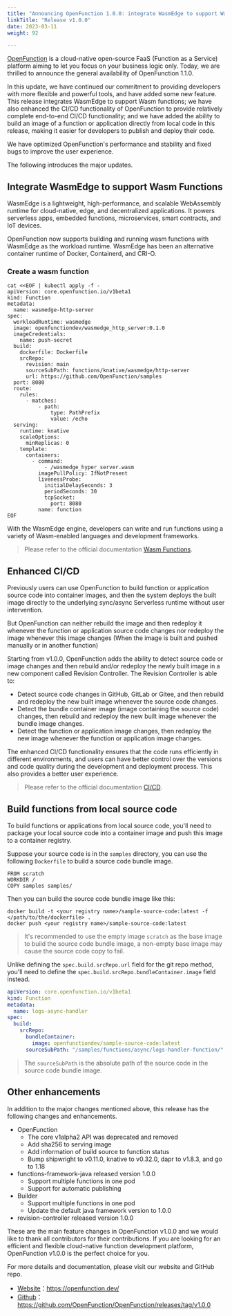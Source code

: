 ```yaml
---
title: "Announcing OpenFunction 1.0.0: integrate WasmEdge to support Wasm Functions and enhanced CI/CD"
linkTitle: "Release v1.0.0"
date: 2023-03-11
weight: 92

---
```


[OpenFunction](https://github.com/OpenFunction/OpenFunction) is a cloud-native open-source FaaS (Function as a Service) platform aiming to let you focus on your business logic only. Today, we are thrilled to announce the general availability of OpenFunction 1.1.0.

In this update, we have continued our commitment to providing developers with more flexible and powerful tools, and have added some new feature. This release integrates WasmEdge to support Wasm functions; we have also enhanced the CI/CD functionality of OpenFunction to provide relatively complete end-to-end CI/CD functionality; and we have added the ability to build an image of a function or application directly from local code in this release, making it easier for developers to publish and deploy their code.

We have optimized OpenFunction's performance and stability and fixed bugs to improve the user experience.

The following introduces the major updates.

## Integrate WasmEdge to support Wasm Functions

WasmEdge is a lightweight, high-performance, and scalable WebAssembly runtime for cloud-native, edge, and decentralized applications. It powers serverless apps, embedded functions, microservices, smart contracts, and IoT devices.

OpenFunction now supports building and running wasm functions with WasmEdge as the workload runtime. WasmEdge has been an alternative container runtime of Docker, Containerd, and CRI-O.

### Create a wasm function

```shell
cat <<EOF | kubectl apply -f -
apiVersion: core.openfunction.io/v1beta1
kind: Function
metadata:
  name: wasmedge-http-server
spec:
  workloadRuntime: wasmedge
  image: openfunctiondev/wasmedge_http_server:0.1.0
  imageCredentials:
    name: push-secret
  build:
    dockerfile: Dockerfile
    srcRepo:
      revision: main
      sourceSubPath: functions/knative/wasmedge/http-server
      url: https://github.com/OpenFunction/samples
  port: 8080
  route:
    rules:
      - matches:
          - path:
              type: PathPrefix
              value: /echo
  serving:
    runtime: knative
    scaleOptions:
      minReplicas: 0
    template:
      containers:
        - command:
            - /wasmedge_hyper_server.wasm
          imagePullPolicy: IfNotPresent
          livenessProbe:
            initialDelaySeconds: 3
            periodSeconds: 30
            tcpSocket:
              port: 8080
          name: function
EOF
```

With the WasmEdge engine, developers can write and run functions using a variety of Wasm-enabled languages and development frameworks.

> Please refer to the official documentation [Wasm Functions](https://openfunction.dev/docs/concepts/wasm_functions/).

## Enhanced CI/CD

Previously users can use OpenFunction to build function or application source code into container images, and then the system deploys the built image directly to the underlying sync/async Serverless runtime without user intervention.

But OpenFunction can neither rebuild the image and then redeploy it whenever the function or application source code changes nor redeploy the image whenever this image changes (When the image is built and pushed manually or in another function)

Starting from v1.0.0, OpenFunction adds the ability to detect source code or image changes and then rebuild and/or redeploy the newly built image in a new component called Revision Controller. The Revision Controller is able to:

- Detect source code changes in GitHub, GitLab or Gitee, and then rebuild and redeploy the new built image whenever the source code changes.
- Detect the bundle container image (image containing the source code) changes, then rebuild and redeploy the new built image whenever the bundle image changes.
- Detect the function or application image changes, then redeploy the new image whenever the function or application image changes.

The enhanced CI/CD functionality ensures that the code runs efficiently in different environments, and users can have better control over the versions and code quality during the development and deployment process. This also provides a better user experience.

> Please refer to the official documentation [CI/CD](https://openfunction.dev/docs/concepts/cicd/).

## Build functions from local source code

To build functions or applications from local source code, you'll need to package your local source code into a container image and push this image to a container registry. 

Suppose your source code is in the `samples` directory, you can use the following `Dockerfile` to build a source code bundle image.

```shell
FROM scratch
WORKDIR /
COPY samples samples/
```

Then you can build the source code bundle image like this:

```shell
docker build -t <your registry name>/sample-source-code:latest -f </path/to/the/dockerfile> .
docker push <your registry name>/sample-source-code:latest
```

> It's recommended to use the empty image `scratch` as the base image to build the source code bundle image, a non-empty base image may cause the source code copy to fail.

Unlike defining the `spec.build.srcRepo.url` field for the git repo method, you'll need to define the `spec.build.srcRepo.bundleContainer.image` field instead.

```yaml
apiVersion: core.openfunction.io/v1beta1
kind: Function
metadata:
  name: logs-async-handler
spec:
  build:
    srcRepo:
      bundleContainer:
        image: openfunctiondev/sample-source-code:latest
      sourceSubPath: "/samples/functions/async/logs-handler-function/"
```

> The `sourceSubPath` is the absolute path of the source code in the source code bundle image.

## Other enhancements

In addition to the major changes mentioned above, this release has the following changes and enhancements.

- OpenFunction
  - The core v1alpha2 API was deprecated and removed
  - Add sha256 to serving image
  - Add information of build source to function status
  - Bump shipwright to v0.11.0, knative to v0.32.0, dapr to v1.8.3, and go to 1.18
- functions-framework-java released version 1.0.0
  - Support multiple functions in one pod
  - Support for automatic publishing
- Builder
  - Support multiple functions in one pod
  - Update the default java framework version to 1.0.0
- revision-controller released version 1.0.0


These are the main feature changes in OpenFunction v1.0.0 and we would like to thank all contributors for their contributions. If you are looking for an efficient and flexible cloud-native function development platform, OpenFunction v1.0.0 is the perfect choice for you.

For more details and documentation, please visit our website and GitHub repo.

- [Website](https://openfunction.dev/)：https://openfunction.dev/
- [Github](https://github.com/OpenFunction/OpenFunction/releases/tag/v1.0.0)：https://github.com/OpenFunction/OpenFunction/releases/tag/v1.0.0
